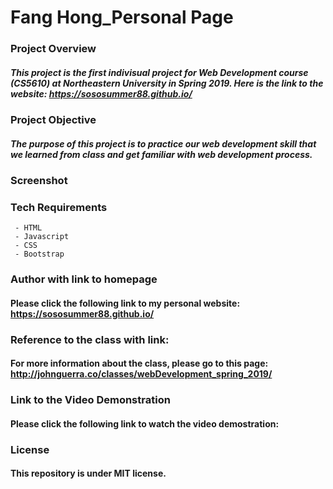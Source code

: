 # Fang Hong_Personal Page
### Project Overview
##### This project is the first indivisual project for Web Development course (CS5610) at Northeastern University in Spring 2019. Here is the link to the website: https://sososummer88.github.io/

### Project Objective
##### The purpose of this project is to practice our web development skill that we learned from class and get familiar with web development process.

### Screenshot

### Tech Requirements
     - HTML
     - Javascript
     - CSS
     - Bootstrap

### Author with link to homepage
#### Please click the following link to my personal website: https://sososummer88.github.io/

### Reference to the class with link:
#### For more information about the class, please go to this page: http://johnguerra.co/classes/webDevelopment_spring_2019/

### Link to the Video Demonstration
#### Please click the following link to watch the video demostration:


### License
#### This repository is under MIT license.
